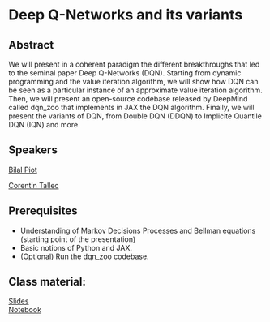 # Deep Q-Networks and its variants

## Abstract

We will present in a coherent paradigm the different breakthroughs that led to the seminal paper Deep Q-Networks (DQN). Starting from dynamic programming and the value iteration algorithm, we will show how DQN can be seen as a particular instance of an approximate value iteration algorithm. Then, we will present an open-source codebase released by DeepMind called dqn_zoo that implements in JAX the DQN algorithm. Finally, we will present the variants of DQN, from Double DQN (DDQN) to Implicite Quantile DQN (IQN)  and more.

## Speakers

[Bilal Piot](bilal-piot.md)

[Corentin Tallec](corentin-tallec.md)

## Prerequisites

- Understanding of Markov Decisions Processes and Bellman equations (starting point of the presentation)
- Basic notions of Python and JAX.
- (Optional) Run the dqn_zoo codebase.

## Class material:  
<!---
* [Video 1](https://us02web.zoom.us/rec/play/8ni_5TbR7TP_LgQwT9XLDxkl8pok20D54cNBLEMdG8XAXwZgaVXtySve4W3zB3R3AJRD-oP-h8CHcbA.GqaoVbWMYjOgpfhQ?startTime=1617260536000&_x_zm_rtaid=bEWCP9bZQcqdgw2uo6bNZQ.1617351700726.be5ebfbe27a7cf6a6a07cc5f95a28017&_x_zm_rhtaid=842)
* [Video 2 (Practical Session)](https://us02web.zoom.us/rec/play/y1G7cfVn0M6TwDJvUtcJuu5HgKjtV2F2CakKSGUpGaI4QAT4eePH8AQabL2g9i5OQLsQeiovsSoI0AoR.ewmh-SiI1hjzsmRp?startTime=1617265827000&_x_zm_rtaid=bEWCP9bZQcqdgw2uo6bNZQ.1617351700726.be5ebfbe27a7cf6a6a07cc5f95a28017&_x_zm_rhtaid=842) 
* [Video 3](https://us02web.zoom.us/rec/play/eQw6PXug7AmKaomBKKnWWJrsuG3vj0h0X3ubC4VYYLP68mQYWg0JCdHh_b4wijAxmYyZuT7CC_PZc0GK.q1-LMcaxW55d_0PE?startTime=1617278456000&_x_zm_rtaid=bEWCP9bZQcqdgw2uo6bNZQ.1617351700726.be5ebfbe27a7cf6a6a07cc5f95a28017&_x_zm_rhtaid=842)
-->  
[Slides](class-material/dqn/dqn_slides.pdf)   
[Notebook](https://colab.research.google.com/drive/12wWBLyZv9GaCbt1q4tf47yKcktU-bc2p?usp=sharing)

